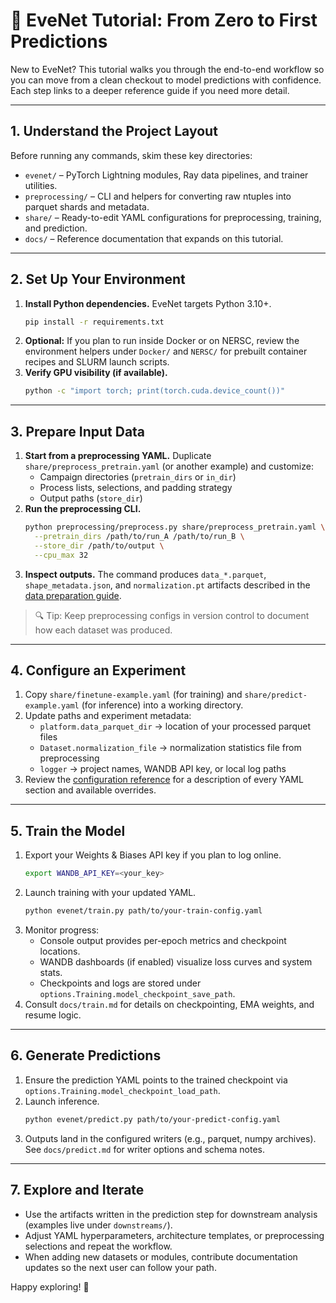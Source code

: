 # 📘 EveNet Tutorial: From Zero to First Predictions

New to EveNet? This tutorial walks you through the end-to-end workflow so you can move from a clean checkout to model predictions with confidence. Each step links to a deeper reference guide if you need more detail.

---

## 1. Understand the Project Layout

Before running any commands, skim these key directories:

- `evenet/` – PyTorch Lightning modules, Ray data pipelines, and trainer utilities.
- `preprocessing/` – CLI and helpers for converting raw ntuples into parquet shards and metadata.
- `share/` – Ready-to-edit YAML configurations for preprocessing, training, and prediction.
- `docs/` – Reference documentation that expands on this tutorial.

---

## 2. Set Up Your Environment

1. **Install Python dependencies.** EveNet targets Python 3.10+.
   ```bash
   pip install -r requirements.txt
   ```
2. **Optional:** If you plan to run inside Docker or on NERSC, review the environment helpers under `Docker/` and `NERSC/` for prebuilt container recipes and SLURM launch scripts.
3. **Verify GPU visibility (if available).**
   ```bash
   python -c "import torch; print(torch.cuda.device_count())"
   ```

---

## 3. Prepare Input Data

1. **Start from a preprocessing YAML.** Duplicate `share/preprocess_pretrain.yaml` (or another example) and customize:
   - Campaign directories (`pretrain_dirs` or `in_dir`)
   - Process lists, selections, and padding strategy
   - Output paths (`store_dir`)
2. **Run the preprocessing CLI.**
   ```bash
   python preprocessing/preprocess.py share/preprocess_pretrain.yaml \
     --pretrain_dirs /path/to/run_A /path/to/run_B \
     --store_dir /path/to/output \
     --cpu_max 32
   ```
3. **Inspect outputs.** The command produces `data_*.parquet`, `shape_metadata.json`, and `normalization.pt` artifacts described in the [data preparation guide](data_preparation.md).

> 🔍 Tip: Keep preprocessing configs in version control to document how each dataset was produced.

---

## 4. Configure an Experiment

1. Copy `share/finetune-example.yaml` (for training) and `share/predict-example.yaml` (for inference) into a working directory.
2. Update paths and experiment metadata:
   - `platform.data_parquet_dir` → location of your processed parquet files
   - `Dataset.normalization_file` → normalization statistics file from preprocessing
   - `logger` → project names, WANDB API key, or local log paths
3. Review the [configuration reference](configuration.md) for a description of every YAML section and available overrides.

---

## 5. Train the Model

1. Export your Weights & Biases API key if you plan to log online.
   ```bash
   export WANDB_API_KEY=<your_key>
   ```
2. Launch training with your updated YAML.
   ```bash
   python evenet/train.py path/to/your-train-config.yaml
   ```
3. Monitor progress:
   - Console output provides per-epoch metrics and checkpoint locations.
   - WANDB dashboards (if enabled) visualize loss curves and system stats.
   - Checkpoints and logs are stored under `options.Training.model_checkpoint_save_path`.
4. Consult `docs/train.md` for details on checkpointing, EMA weights, and resume logic.

---

## 6. Generate Predictions

1. Ensure the prediction YAML points to the trained checkpoint via `options.Training.model_checkpoint_load_path`.
2. Launch inference.
   ```bash
   python evenet/predict.py path/to/your-predict-config.yaml
   ```
3. Outputs land in the configured writers (e.g., parquet, numpy archives). See `docs/predict.md` for writer options and schema notes.

---

## 7. Explore and Iterate

- Use the artifacts written in the prediction step for downstream analysis (examples live under `downstreams/`).
- Adjust YAML hyperparameters, architecture templates, or preprocessing selections and repeat the workflow.
- When adding new datasets or modules, contribute documentation updates so the next user can follow your path.

Happy exploring! 🚀
